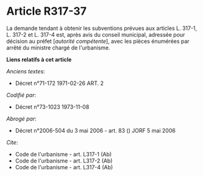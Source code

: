 # Article R317-37

La demande tendant à obtenir les subventions prévues aux articles L. 317-1, L. 317-2 et L. 317-4 est, après avis du conseil
municipal, adressée pour décision au préfet [*autorité compétente*], avec les pièces énumérées par arrêté du ministre chargé
de l'urbanisme.

**Liens relatifs à cet article**

_Anciens textes_:

  - Décret n°71-172 1971-02-26 ART. 2

_Codifié par_:

  - Décret n°73-1023 1973-11-08

_Abrogé par_:

  - Décret n°2006-504 du 3 mai 2006 - art. 83 () JORF 5 mai 2006

_Cite_:

  - Code de l'urbanisme - art. L317-1 (Ab)
  - Code de l'urbanisme - art. L317-2 (Ab)
  - Code de l'urbanisme - art. L317-4 (Ab)
